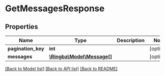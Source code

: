 # GetMessagesResponse

## Properties
Name | Type | Description | Notes
------------ | ------------- | ------------- | -------------
**pagination_key** | **int** |  | [optional] 
**messages** | [**\Ringba\Model\Message[]**](Message.md) |  | [optional] 

[[Back to Model list]](../README.md#documentation-for-models) [[Back to API list]](../README.md#documentation-for-api-endpoints) [[Back to README]](../README.md)


